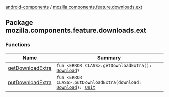 [android-components](../index.md) / [mozilla.components.feature.downloads.ext](./index.md)

## Package mozilla.components.feature.downloads.ext

### Functions

| Name | Summary |
|---|---|
| [getDownloadExtra](get-download-extra.md) | `fun <ERROR CLASS>.getDownloadExtra(): `[`Download`](../mozilla.components.browser.session/-download/index.md)`?` |
| [putDownloadExtra](put-download-extra.md) | `fun <ERROR CLASS>.putDownloadExtra(download: `[`Download`](../mozilla.components.browser.session/-download/index.md)`): `[`Unit`](https://kotlinlang.org/api/latest/jvm/stdlib/kotlin/-unit/index.html) |
